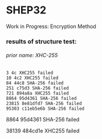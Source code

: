 # SHEP32
Work in Progress: Encryption Method

### results of structure test:

###### prior name: XHC-255

```plaintext
3 4c XHC255 failed
10 4c2 XHC255 failed
84 44c8 SHA-256 failed
251 c75d3 SHA-256 failed
721 894a8a XHC255 failed
8864 95d4361 SHA-256 failed
23815 8e81dfd7 SHA-256 failed
95303 c11eb5e6b SHA-256 failed
```

8864 95d4361 SHA-256 failed

38139 484cd1e XHC255 failed
